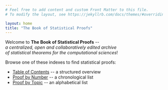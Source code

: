 ```yaml
---
# Feel free to add content and custom Front Matter to this file.
# To modify the layout, see https://jekyllrb.com/docs/themes/#overriding-theme-defaults

layout: home
title: "The Book of Statistical Proofs"
---
```



Welcome to **The Book of Statistical Proofs** -- <br>
*a centralized, open and collaboratively edited archive <br>
of statistical theorems for the computational sciences*! <br>

Browse one of these indexes to find statistical proofs:

- [Table of Contents](Indexes/Table_of_Contents.md) -- a structured overview
- [Proof by Number](Indexes/Proof_by_Number.md) -- a chronological list
- [Proof by Topic](Indexes/Proof_by_Topic.md) -- an alphabetical list